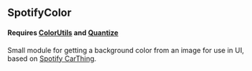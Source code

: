 ## SpotifyColor
#### Requires [ColorUtils](https://github.com/cxmeel/colour-utils) and [Quantize](https://github.com/kalrnlo/quantize-luau)
Small module for getting a background color from an image for use in UI, based on [Spotify CarThing](https://github.com/Merlin04/superbird-webapp/blob/modded/helpers/ColorExtractor.ts).
